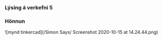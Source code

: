 ### Lýsing á verkefni 5 
### Hönnun
![mynd tinkercad](/Simon Says/ Screenshot 2020-10-15 at 14.24.44.png)
